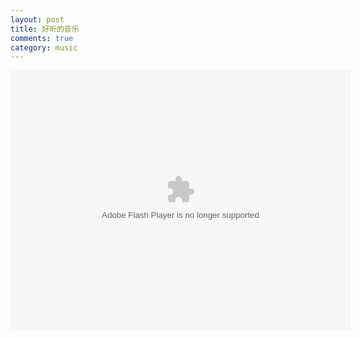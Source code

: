```yaml
---
layout: post
title: 好听的音乐
comments: true
category: music
---
```


<div>
<embed height="415" width="544" quality="high" allowfullscreen="true" type="application/x-shockwave-flash" src="http://static.hdslb.com/miniloader.swf" flashvars="aid=6741067&page=1" pluginspage="http://www.adobe.com/shockwave/download/download.cgi?P1_Prod_Version=ShockwaveFlash">
</embed>
</div>
